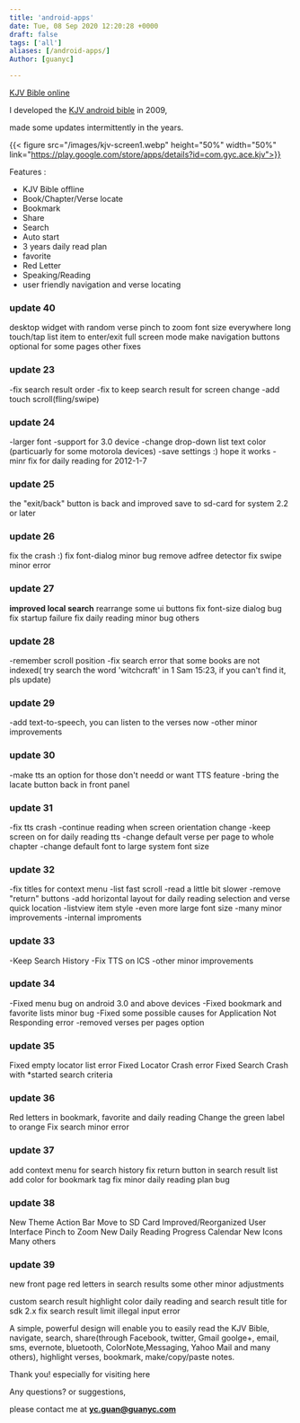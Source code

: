 ```yaml
---
title: 'android-apps'
date: Tue, 08 Sep 2020 12:20:28 +0000
draft: false
tags: ['all']
aliases: [/android-apps/]
Author: [guanyc]

---
```


[KJV Bible online](/kjv)

I developed the [KJV android bible](https://play.google.com/store/apps/details?id=com.gyc.ace.kjv) in 2009,

made some updates intermittently in the years.


{{< figure src="/images/kjv-screen1.webp" height="50%" width="50%" link="https://play.google.com/store/apps/details?id=com.gyc.ace.kjv">}}

Features :
- KJV Bible offline
- Book/Chapter/Verse locate
- Bookmark
- Share
- Search
- Auto start
- 3 years daily read plan
- favorite
- Red Letter
- Speaking/Reading
- user friendly navigation and verse locating



### update 40
desktop widget with random verse
pinch to zoom font size everywhere
long touch/tap list item to enter/exit full screen mode
make navigation buttons optional for some pages
other fixes

### update 23
-fix search result order
-fix to keep search result for screen change
-add touch scroll(fling/swipe)

### update 24
-larger font
-support for 3.0 device
-change drop-down list text color (particuarly  for some motorola devices)
-save settings :) hope it works
-minr fix for daily reading for 2012-1-7

### update 25
the "exit/back" button is back and improved
save to sd-card for system 2.2 or later

### update 26
fix the crash :)
fix font-dialog minor bug
remove adfree detector
fix swipe minor error

### update 27
**improved local search**
rearrange some ui buttons
fix font-size dialog bug
fix startup failure
fix daily reading  minor bug
others

### update 28
-remember scroll position
-fix search error that some books are not indexed( try search the word 'witchcraft' in 1 Sam 15:23,  if you can't find it, pls update)

### update 29
-add text-to-speech, you can listen to the verses now
-other minor improvements

### update 30
-make tts an option for those don't needd or want TTS feature
-bring the lacate button back in front panel

### update 31
-fix tts crash
-continue reading when screen orientation change
-keep screen on for daily reading tts
-change default verse per page to whole chapter
-change default font to large system font size

### update 32
-fix titles for context menu
-list fast scroll
-read a little bit slower
-remove "return" buttons
-add horizontal layout for daily reading selection and verse quick location
-listview item style
-even more large font size
-many minor improvements
-internal improments

### update 33
-Keep Search History
-Fix TTS on ICS
-other minor improvements

### update 34
-Fixed menu bug on android 3.0 and above devices
-Fixed bookmark and favorite lists minor bug
-Fixed some possible causes for Application Not Responding error
-removed verses per pages option

### update 35
Fixed empty locator list error
Fixed Locator Crash error
Fixed Search Crash with *started search criteria

### update 36
Red letters in bookmark, favorite and daily reading
Change the green label to orange
Fix search minor error

### update 37
add context menu for search history
fix return button in search result list
add color for bookmark tag
fix minor daily reading plan bug

### update 38
New Theme
Action Bar
Move to SD Card
Improved/Reorganized User Interface
Pinch to Zoom
New Daily Reading Progress Calendar
New Icons
Many others

### update 39
new front page
red letters in search results
some other minor adjustments

custom search result highlight color
daily reading and search result title for sdk 2.x
fix search result limit illegal input error

A simple, powerful design will enable you to
easily read the KJV Bible, navigate, search, share(through Facebook, twitter, Gmail goolge+, email, sms, evernote, bluetooth,
ColorNote,Messaging, Yahoo Mail and many others),
highlight verses, bookmark, make/copy/paste notes.

Thank you!  especially for visiting here

Any questions? or suggestions,

please contact me at **[yc.guan@guanyc.com](mailto:yc.guan@guanyc.com)**
